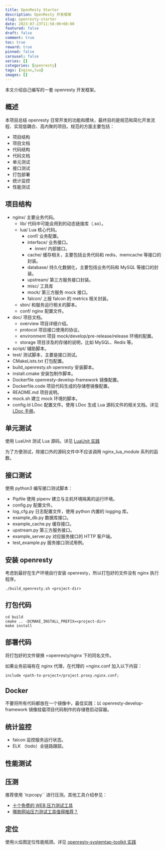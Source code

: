 ```yaml
---
title: OpenResty Starter
description: OpenResty 开发框架
slug: openresty-starter
date: 2023-07-23T11:58:06+08:00
featured: false
draft: false
comment: true
toc: true
reward: true
pinned: false
carousel: false
series: []
categories: [openresty]
tags: [nginx,lua]
images: []
---
```


本文介绍自己编写的一套 openresty 开发框架。

<!--more-->

## 概述

本项目总结 openresty 日常开发的功能和模块，最终目的是规范和简化开发流程、实现低耦合、高内聚的项目。规范的方面主要包括：

+ 项目结构
+ 项目文档
+ 代码结构
+ 代码文档
+ 单元测试
+ 接口测试
+ 打包部署
+ 统计监控
+ 性能测试

## 项目结构

+ nginx/ 主要业务代码。
  + lib/ 代码中可能会用到的动态链接库（.so）。
  + lua/ Lua 核心代码。
    + conf/ 业务配置。
    + interface/ 业务接口。
      + inner/ 内部接口。
    + cache/ 缓存相关，主要包括业务代码和 redis、memcache 等接口的封装。
    + database/ 持久化数据化，主要包括业务代码和 MySQL 等接口的封装。
    + upstream/ 第三方服务接口封装。
    + misc/ 工具库
    + mock/ 第三方服务 mock 接口。
    + falcon/ 上报 falcon 的 metrics 相关封装。
  + sbin/ 和服务运行相关的脚本。
  + conf/ nginx 配置文件。
+ doc/ 项目文档。
  + overview 项目详细介绍。
  + protocol 项目接口使用的协议。
  + environment 项目 mock/develop/pre-release/release 环境的配置。
  + storage 项目涉及的存储的说明，比如 MySQL、Redis 等。
+ script/ 辅助脚本。
+ test/ 测试脚本，主要是接口测试。
+ CMakeLists.txt 打包配置。
+ build_openresty.sh openresty 安装脚本。
+ install.cmake 安装包制作脚本。
+ Dockerfile openresty-develop-framework 镜像配置。
+ Dockerfile.code 项目代码生成的存储卷镜像配置。
+ README.md 项目说明。
+ mock.sh 建立 mock 环境的脚本。
+ config.ld LDoc 配置文件。使用 LDoc 生成 Lua 源码文件的相关文档。详见 [LDoc 手册](https://phenix3443.github.io/notebook/lua/ldoc-manual.html)。

## 单元测试

使用 LuaUnit 测试 Lua 源码。详见 [LuaUnit 实践](https://phenix3443.github.io/notebook/lua/luaunit.html)

为了方便测试，除接口外的源码文件中不应该调用 nginx_lua_module 系列的函数。

## 接口测试

使用 python3 编写接口测试脚本：

+ Pipfile 使用 pipenv 建立与主机环境隔离的运行环境。
+ config.py 配置文件。
+ log_cfg.py 日志配置文件，使用 python 内置的 logging 库。
+ example_db.py 数据库接口。
+ example_cache.py 缓存接口。
+ upstream.py 第三方服务接口。
+ example_server.py 对应服务接口的 HTTP 客户端。
+ test_example.py 服务接口测试用例。

## 安装 openresty

考虑到最好在生产环境自行安装 openresty，所以打包好的文件没有 nginx 执行程序。

```shell
./build_openresty.sh <project-dir>
```

## 打包代码

```shell
cd build
cmake .. -DCMAKE_INSTALL_PREFIX=<project-dir>
make install
```

## 部署代码

将打包好的文件替换 =openresty/nginx 下的同名文件。

如果业务前端有在 nginx 代理，在代理的 =nginx.conf 加入以下内容：

```nginx
include <path-to-project>/project.proxy.nginx.conf;
```

## Docker

不要将所有代码都放在一个镜像中，最佳实践：以 openresty-develop-framework 镜像挂载项目代码制作的存储卷启动容器。

## 统计监控

+ falcon 监控服务运行状态。
+ ELK （todo）全链路跟踪。

## 性能测试

## 压测

推荐使用 `tcpcopy`` 进行压测。其他工具介绍参见：

+ [十个免费的 WEB 压力测试工具](https://coolshell.cn/articles/2589.html)
+ [哪款网站压力测试工具值得推荐？](https://www.zhihu.com/question/21861449)

## 定位

使用火焰图定位性能瓶颈。详见 [openresty-systemtap-toolkit 实践](https://phenix3443.github.io/notebook/openresty/openresty-systemtap-toolkit.html)
